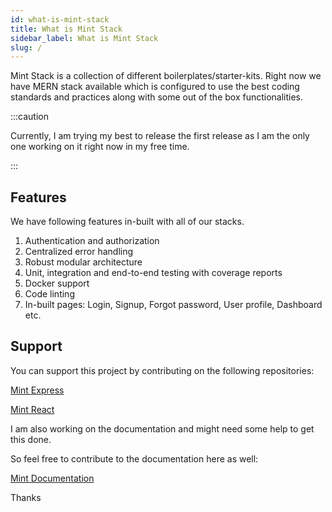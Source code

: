 ```yaml
---
id: what-is-mint-stack
title: What is Mint Stack
sidebar_label: What is Mint Stack
slug: /
---
```


Mint Stack is a collection of different boilerplates/starter-kits. Right now we have MERN stack available which is
configured to use the best coding standards and practices along with some out of the box functionalities.

:::caution

Currently, I am trying my best to release the first release as I am the only one working on it right now in my free time.

:::

## Features

We have following features in-built with all of our stacks.

1. Authentication and authorization
2. Centralized error handling
3. Robust modular architecture
4. Unit, integration and end-to-end testing with coverage reports
5. Docker support
6. Code linting
7. In-built pages: Login, Signup, Forgot password, User profile, Dashboard etc.

## Support

You can support this project by contributing on the following repositories:

[Mint Express](https://github.com/antick/mint-express)

[Mint React](https://github.com/antick/mint-react)

I am also working on the documentation and might need some help to get this done.

So feel free to contribute to the documentation here as well:

[Mint Documentation](https://github.com/antick/mint)

Thanks
